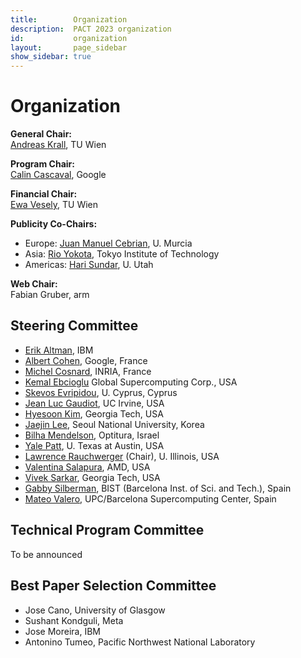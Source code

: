 ```yaml
---
title:        Organization
description:  PACT 2023 organization
id:           organization
layout:       page_sidebar
show_sidebar: true
---
```


# Organization

**General Chair:**<br>
[Andreas Krall](https://informatics.tuwien.ac.at/people/andreas-krall), TU Wien

**Program Chair:**<br>
[Calin Cascaval](https://conf.researchr.org/profile/conf/calincascaval), Google


**Financial Chair:**<br>
[Ewa Vesely](https://informatics.tuwien.ac.at/people/ewa-vesely), TU Wien

<!-- **Local Arrangements Chair:**<br>
[Yuri Alexeev](https://www.anl.gov/profile/yuri-alexeev), Argonne National Lab

**Workshop/Tutorial Chair:**<br>
[Manoj Kumar](https://www.linkedin.com/in/manoj-kumar-3a06902/), IBM

-->

**Publicity Co-Chairs:**

- Europe: [Juan Manuel Cebrian](https://es.linkedin.com/in/juan-m-cebrian-46245063), U. Murcia
- Asia: [Rio Yokota](https://www.rio.gsic.titech.ac.jp/en/member/yokota.html), Tokyo Institute of Technology
- Americas: [Hari Sundar](https://www.cs.utah.edu/~hari/), U. Utah

<!--

**ACM Student Research Competition Chair:**<br>
[Saugata Ghose](https://ghose.cs.illinois.edu/), U. Illinois

**Artifact Evaluation Committee Chair:**<br>
[Sven-Bodo Scholz](https://www.ru.nl/en/people/scholz-s), Radboud U.
 -->

**Web Chair:**<br>
Fabian Gruber, arm


## Steering Committee

- [Erik Altman](https://researcher.watson.ibm.com/researcher/view.php?person=us-ealtman), IBM
- [Albert Cohen](https://research.google/people/106208/), Google, France
- [Michel Cosnard](http://www-sop.inria.fr/members/Michel.Cosnard/), INRIA, France
- [Kemal Ebcioglu](http://global-supercomputing.com/people/kemal.ebcioglu/) Global Supercomputing Corp., USA
- [Skevos Evripidou](https://cy.linkedin.com/in/skevos-evripidou-55a7b2), U. Cyprus, Cyprus
- [Jean Luc Gaudiot](http://pascal.eng.uci.edu/people/gaudiot.html), UC Irvine, USA
- [Hyesoon Kim](https://faculty.cc.gatech.edu/~hyesoon/), Georgia Tech, USA
- [Jaejin Lee](https://sites.google.com/view/jaejinlee), Seoul National University, Korea
- [Bilha Mendelson](https://www.linkedin.com/in/bilha-mendelson-36208a1/?originalSubdomain=il), Optitura, Israel
- [Yale Patt](http://users.ece.utexas.edu/~patt/), U. Texas at Austin, USA
- [Lawrence Rauchwerger](https://cs.illinois.edu/about/people/all-faculty/rwerger) (Chair), U. Illinois, USA
- [Valentina Salapura](https://www.linkedin.com/in/valentina-salapura-81924a44), AMD, USA
- [Vivek Sarkar](https://vsarkar.cc.gatech.edu/), Georgia Tech, USA
- [Gabby Silberman](https://es.linkedin.com/in/gabbysilberman), BIST (Barcelona Inst. of Sci. and Tech.), Spain
- [Mateo Valero](https://www.bsc.es/mateo-valero), UPC/Barcelona Supercomputing Center, Spain

## Technical Program Committee

To be announced

<!--
- Albert Cohen, Google
- Alex Eichenberger, IBM
- Alex McCaskey, NVIDIA
- Ali Javadi, IBM
- Ana Lucia Varbanescu, University of Amsterdam
- Anne Elster, Norwegian University of Science and Technology
- Antonino Tumeo, Pacific Northwest National Laboratory
- Aydin Buluc, University of California, Berkeley
- Basilio Fraguela, Universidade da Coruña
- Benjamin Brock, University of California, Berkeley
- Calin Cascaval, Google
- Charith Mendis, University of Illinois at Urbana-Champaign
- Daniele Spampinato, Huawei Technologies Switzerland AG
- Devesh Tiwari, Northeastern University
- Dimitrios Nikolopoulos, Virginia Tech
- Dounia Khaldi, Intel
- Fernando Pereira, University of Minas Gerais
- Gianfranco Bilardi, University of Padova
- Girish Mururu, Google
- Guido Araujo, University of Campinas
- Gushu Li, University of California, Santa Barbara
- Jacques Pienaar, Google
- Jaejin Lee, Seoul National University
- James Tuck, North Carolina State University
- João Carvalho, University of Alberta
- Jose Cano, University of Glasgow
- Juan Manuel Cebrian Gonzalez, Universidad de Murcia
- Kei Hiraki, Preferred Networks
- Keiji Kimura, Waseda University
- Meghan Cowan, Microsoft
- Michael Burke, Rice University
- Mikel Lujan, University of Manchester
- Milind Girkar, Intel
- Nelson Amaral, University of Alberta
- Nishil Talati, University of Michigan
- Paul H J Kelly, Imperial College
- Prakash Murali, Microsoft
- Prasanth Chatarasi, IBM
- Ramon Bertran, IBM
- Roshan Dathathri, Katana Graph
- Saday Sadayappan, University of Utah
- Saugata Ghose, University of Illinois at Urbana-Champaign
- Sushant Kondguli, Meta
- Swamit Tannu, University of Wisconsin
- Thien Nguyen, Quantum Brilliance
- Thomas Gross, ETH Zürich
- Timothy Mattson, Intel
- Tze Meng Low, Carnegie Mellon University
- Ulya R. Karpuzcu, University of Minnesota
- Wei Han, AMD
- Wenwen Wang, University of Georgia
- Wibe (Bert) de Jong, Lawrence Berkeley Laboratory
- Xavier Martorell, Technical University of Catalunya
- Yiannis Papadopoulos, AMD
- Yongshan Ding, Yale University
- Zehra Sura, Bloomberg -->

## Best Paper Selection Committee

- Jose Cano, University of Glasgow
- Sushant Kondguli, Meta
- Jose Moreira, IBM
- Antonino Tumeo, Pacific Northwest National Laboratory

<!-- 
## Artifact Evaluation Committee

(TBA)

-->
